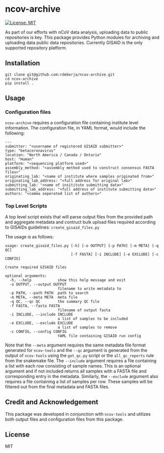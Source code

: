 # ncov-archive

[![License: MIT](https://img.shields.io/badge/License-MIT-yellow.svg)](https://opensource.org/licenses/MIT)

As part of our efforts with nCoV data analysis, uploading data to public
repositories is key.  This package provides Python modules for archiving
and uploading data public data repositories.  Currently GISAID is the only
supported repository platform.


## Installation
```
git clone git@github.com:rdeborja/ncov-archive.git
cd ncov-archive
pip install .
```


## Usage
### Configuration files
`ncov-archive` requires a configuration file containing institute level
information.  The configuration file, in YAML format, would include the
following:
```
---
submitter: "<username of registered GISAID submitter>"
type: "betacoronavirus"
location: "North America / Canada / Ontario"
host: "Human"
platform: "<sequencing platform used>"
assembly_method: "<assembly method used to construct consensus FASTA files>"
originating_lab: "<name of institute where samples originated from>"
originating_lab_address: "<full address for original lab>"
submitting_lab: "<name of insititute submitting data>"
submitting_lab_address: "<full address of institute submitting data>"
authors: "<comma seperated list of authors>"
```

### Top Level Scripts
A top level script exists that will parse output files from the provided path
and aggregate metadata and contruct bulk upload files required according to
GISAIDs guidelines: `create_gisaid_files.py`

The usage is as follows:
```
usage: create_gisaid_files.py [-h] [-o OUTPUT] [-p PATH] [-m META] [-q QC]
                              [-f FASTA] [-i INCLUDE] [-e EXCLUDE] [-c CONFIG]

Create required GISAID files

optional arguments:
  -h, --help            show this help message and exit
  -o OUTPUT, --output OUTPUT
                        filename to write metadata to
  -p PATH, --path PATH  path to search
  -m META, --meta META  meta file
  -q QC, --qc QC        the summary QC file
  -f FASTA, --fasta FASTA
                        filename of output fasta
  -i INCLUDE, --include INCLUDE
                        a list of samples to be included
  -e EXCLUDE, --exclude EXCLUDE
                        a list of samples to remove
  -c CONFIG, --config CONFIG
                        YAML file containing GISAID run config
```
Note that the `--meta` argument requires the same metadata file format generated
for `ncov-tools` and the `--qc` argument is generated from the output of
`ncov-tools` using the `get_qc.py` script or the `all_qc_reports` rule from the
snakemake file.  The `--include` argument requires a file containing a list with
each row consisting of sample names.  This is an optional argument and if not
included returns all samples with a FASTA file and corresponding entry in the
metadata.  Similarly, the `--exclude` argument also requires a file containing a
list of samples per row.  These samples will be filtered out from the final
metadata and FASTA files.


## Credit and Acknowledgement
This package was developed in conjunction with `ncov-tools` and utilizes both
output files and configuration files from this package.


## License
MIT

